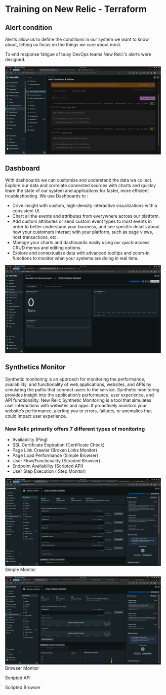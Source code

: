 # Training on New Relic - Terraform

## Alert condition

Alerts allow us to define the conditions in our system we want to know about, letting us focus on the things we care about most.

To end response fatigue of busy DevOps teams New Relic's alerts were designed.

![NewRelic Alert created](./screenshots/alerts%20conditions.png)

## Dashboard

With dashboards we can customize and understand the data we collect. Explore our data and correlate connected sources with charts and quickly learn the state of our system and applications for faster, more efficient troubleshooting.
We use Dashboards to :

* Drive insight with custom, high-density interactive visualizations with a consistent UI.
* Chart all the events and attributes from everywhere across our platform.
* Add custom attributes or send custom event types to most events in order to better understand your business, and see specific details about how your customers interact with your platform, such as page views, host transactions, etc.
* Manage your charts and dashboards easily using our quick-access CRUD menus and editing options.
* Explore and contextualize data with advanced tooltips and zoom-in functions to monitor what your systems are doing in real time.

![NewRelic Alert created](./screenshots/dashboard.png)

## Synthetics Monitor

Synthetic monitoring is an approach for monitoring the performance, availability, and functionality of web applications, websites, and APIs by simulating the paths that connect users to the service. Synthetic monitoring provides insight into the application’s performance, user experience, and API functionality.
New Relic Synthetic Monitoring is a tool that simulates user interactions with websites and apps. It proactively monitors your website’s performance, alerting you to errors, failures, or anomalies that could impact user experience.

### New Relic primarily offers 7 different types of monitoring

* Availability (Ping)
* SSL Certificate Expiration (Certificate Check)
* Page Link Crawler (Broken Links Monitor)
* Page Load Performance (Simple Browser)
* User Flow/Functionality (Scripted Browser)
* Endpoint Availability (Scripted API)
* User Step Execution ( Step Monitor)

![NewRelic Alert created](./screenshots/Simple_monitor.png)
Simple Monitor

![NewRelic Alert created](./screenshots/browser_monitor.png)
Browser Monitor

Scripted API

Scripted Browser
